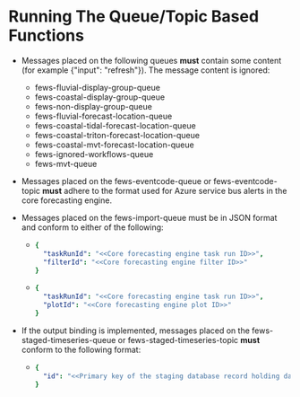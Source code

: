 # Running The Queue/Topic Based Functions

* Messages placed on the following queues **must** contain some content (for example {"input": "refresh"}). The message content is ignored:  
  * fews-fluvial-display-group-queue
  * fews-coastal-display-group-queue
  * fews-non-display-group-queue  
  * fews-fluvial-forecast-location-queue
  * fews-coastal-tidal-forecast-location-queue
  * fews-coastal-triton-forecast-location-queue
  * fews-coastal-mvt-forecast-location-queue
  * fews-ignored-workflows-queue
  * fews-mvt-queue
* Messages placed on the fews-eventcode-queue or fews-eventcode-topic **must** adhere to the format used for
  Azure service bus alerts in the core forecasting engine.
* Messages placed on the fews-import-queue must be in JSON format and conform to either of the following:

  * ```yaml
    {
      "taskRunId": "<<Core forecasting engine task run ID>>",
      "filterId": "<<Core forecasting engine filter ID>>"
    }

  * ```yaml
    {
      "taskRunId": "<<Core forecasting engine task run ID>>",
      "plotId": "<<Core forecasting engine plot ID>>"
    }

* If the output binding is implemented, messages placed on the fews-staged-timeseries-queue or fews-staged-timeseries-topic **must** conform to the following format:

  * ```yaml
    {
      "id": "<<Primary key of the staging database record holding data obtained from the core forecasting engine>>"
    }
  